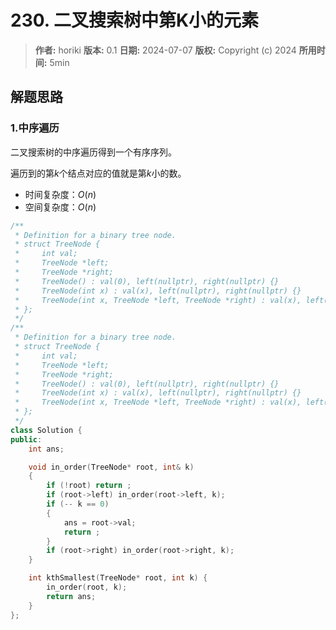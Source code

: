 # 230. 二叉搜索树中第K小的元素

> **作者:** horiki
> **版本:** 0.1
> **日期:** 2024-07-07
> **版权:** Copyright (c) 2024
> **所用时间:** 5min

## 解题思路
### 1.中序遍历

二叉搜索树的中序遍历得到一个有序序列。

遍历到的第$k$个结点对应的值就是第$k$小的数。

- 时间复杂度：$O(n)$
- 空间复杂度：$O(n)$

```C++
/**
 * Definition for a binary tree node.
 * struct TreeNode {
 *     int val;
 *     TreeNode *left;
 *     TreeNode *right;
 *     TreeNode() : val(0), left(nullptr), right(nullptr) {}
 *     TreeNode(int x) : val(x), left(nullptr), right(nullptr) {}
 *     TreeNode(int x, TreeNode *left, TreeNode *right) : val(x), left(left), right(right) {}
 * };
 */
/**
 * Definition for a binary tree node.
 * struct TreeNode {
 *     int val;
 *     TreeNode *left;
 *     TreeNode *right;
 *     TreeNode() : val(0), left(nullptr), right(nullptr) {}
 *     TreeNode(int x) : val(x), left(nullptr), right(nullptr) {}
 *     TreeNode(int x, TreeNode *left, TreeNode *right) : val(x), left(left), right(right) {}
 * };
 */
class Solution {
public:
    int ans;

    void in_order(TreeNode* root, int& k)
    {
        if (!root) return ;
        if (root->left) in_order(root->left, k);
        if (-- k == 0) 
        {
            ans = root->val;
            return ;
        }
        if (root->right) in_order(root->right, k);
    }

    int kthSmallest(TreeNode* root, int k) {
        in_order(root, k);
        return ans;
    }
};
```
